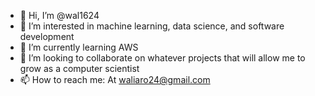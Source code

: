 - 👋 Hi, I’m @wal1624
- 👀 I’m interested in machine learning, data science, and software development
- 🌱 I’m currently learning AWS
- 💞️ I’m looking to collaborate on whatever projects that will allow me to grow as a computer scientist
- 📫 How to reach me: At waliaro24@gmail.com

<!---
wal1624/wal1624 is a ✨ special ✨ repository because its `README.md` (this file) appears on your GitHub profile.
You can click the Preview link to take a look at your changes.
--->
